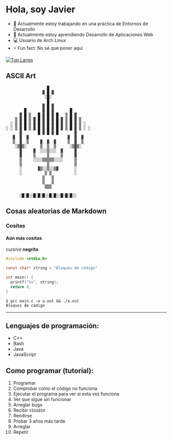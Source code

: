 # Hola, soy Javier

- 🔭 Actualmente estoy trabajando en una práctica de Entornos de Desarrollo
- 🌱 Actualmente estoy aprendiendo Desarrollo de Aplicaciones Web
- 💻 Usuario de Arch Linux
- ⚡ Fun fact: No sé que poner aquí

[![Top Langs](https://github-readme-stats.vercel.app/api/top-langs/?username=JSanzUcam)](https://github.com/anuraghazra/github-readme-stats)

## ASCII Art
```
                  █
                ▓ █ ▓
                 ░█░
                  █
                ▓ █ ▓
        █       ▓ █ ▓       █
      ▓ █ ▒   █ ▓ █ ▓ █   ▒ █ ▓
    ▒ ▓ █ ▒ ▓ █ ▓ █ ▓ █ ▓ ▒ █ ▓ ▒
  ░ ▒ ▓ █ ▒ ▓ █ ▓ █ ▓ █ ▓ ▒ █ ▓ ▒ ░
░ ░ ▒ ▓ █ ▒ ▓ █ ▓ █ ▓ █ ▓ ▒ █ ▓ ▒ ░ ░
      ▓       █ ▓ █ ▓ █       ▓
   ▓  ▓  ▓                 ▓  ▓  ▓
   ▒  ▓  ▒     ▓  ▓  ▓     ▒  ▓  ▒
    ░▒▓▒░      ▒  ▒  ▒      ░▒▓▒░
      ▓     ▓  ░░░▒░░░  ▓     ▓
      ▓     ▒     ▒     ▒     ▓
      ▒     ░░░░▒▒▒▒▒░░░░     ▒
      ▒           ▒           ▒
      ░       ▓▒░░▒░░▒▓       ░
      ░          ▒ ▒          ░
                ▒   ▒
                ▒   ▒
                 ▒▒▒

      ░█░█░░█░█░█░░█░█░░█░█░█░░
```

## Cosas aleatorias de Markdown

### Cositas

#### Aún más cositas

*cursiva* **negrita**

```c
#include <stdio.h>

const char* string = "Bloques de código"

int main() {
  printf("%s", string);
  return 0;
}
```
```
$ gcc main.c -o a.out && ./a.out
Bloques de código
```
---

## Lenguajes de programación:

- C++
- Bash
- Java
- JavaScript

## Como programar (tutorial):

1. Programar
2. Comprobar como el código no funciona
3. Ejecutar el programa para ver si esta vez funciona
4. Ver que sigue sin funcionar
5. Arreglar bugs
6. Recibir `SIGSEGV`
7. Rendirse
8. Probar 3 años más tarde
9. Arreglar
10. Repetir
